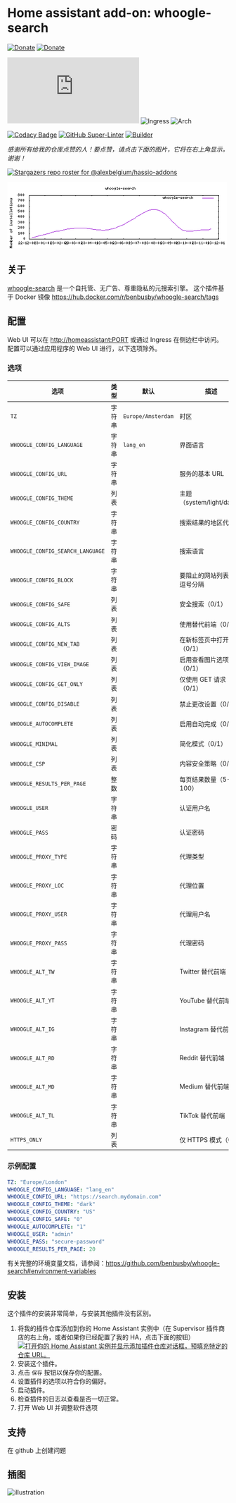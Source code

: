 # Home assistant add-on: whoogle-search

[![Donate][donation-badge]](https://www.buymeacoffee.com/alexbelgium)
[![Donate][paypal-badge]](https://www.paypal.com/donate/?hosted_button_id=DZFULJZTP3UQA)

![Version](https://img.shields.io/badge/dynamic/json?label=版本&query=%24.version&url=https%3A%2F%2Fraw.githubusercontent.com%2Falexbelgium%2Fhassio-addons%2Fmaster%2Fwhoogle%2Fconfig.json)
![Ingress](https://img.shields.io/badge/dynamic/json?label=Ingress&query=%24.ingress&url=https%3A%2F%2Fraw.githubusercontent.com%2Falexbelgium%2Fhassio-addons%2Fmaster%2Fwhoogle%2Fconfig.json)
![Arch](https://img.shields.io/badge/dynamic/json?color=success&label=Arch&query=%24.arch&url=https%3A%2F%2Fraw.githubusercontent.com%2Falexbelgium%2Fhassio-addons%2Fmaster%2Fwhoogle%2Fconfig.json)

[![Codacy Badge](https://app.codacy.com/project/badge/Grade/9c6cf10bdbba45ecb202d7f579b5be0e)](https://www.codacy.com/gh/alexbelgium/hassio-addons/dashboard?utm_source=github.com&utm_medium=referral&utm_content=alexbelgium/hassio-addons&utm_campaign=Badge_Grade)
[![GitHub Super-Linter](https://img.shields.io/github/actions/workflow/status/alexbelgium/hassio-addons/weekly-supelinter.yaml?label=Lint%20code%20base)](https://github.com/alexbelgium/hassio-addons/actions/workflows/weekly-supelinter.yaml)
[![Builder](https://img.shields.io/github/actions/workflow/status/alexbelgium/hassio-addons/onpush_builder.yaml?label=Builder)](https://github.com/alexbelgium/hassio-addons/actions/workflows/onpush_builder.yaml)

[donation-badge]: https://img.shields.io/badge/Buy%20me%20a%20coffee%20(no%20paypal)-%23d32f2f?logo=buy-me-a-coffee&style=flat&logoColor=white
[paypal-badge]: https://img.shields.io/badge/Buy%20me%20a%20coffee%20with%20Paypal-0070BA?logo=paypal&style=flat&logoColor=white

_感谢所有给我的仓库点赞的人！要点赞，请点击下面的图片，它将在右上角显示。谢谢！_

[![Stargazers repo roster for @alexbelgium/hassio-addons](https://raw.githubusercontent.com/alexbelgium/hassio-addons/master/.github/stars2.svg)](https://github.com/alexbelgium/hassio-addons/stargazers)

![downloads evolution](https://raw.githubusercontent.com/alexbelgium/hassio-addons/master/whoogle/stats.png)

## 关于

[whoogle-search](https://github.com/benbusby/whoogle-search) 是一个自托管、无广告、尊重隐私的元搜索引擎。
这个插件基于 Docker 镜像 https://hub.docker.com/r/benbusby/whoogle-search/tags

## 配置

Web UI 可以在 <http://homeassistant:PORT> 或通过 Ingress 在侧边栏中访问。
配置可以通过应用程序的 Web UI 进行，以下选项除外。

### 选项

| 选项 | 类型 | 默认 | 描述 |
|------|------|------|------|
| `TZ` | 字符串 | `Europe/Amsterdam` | 时区 |
| `WHOOGLE_CONFIG_LANGUAGE` | 字符串 | `lang_en` | 界面语言 |
| `WHOOGLE_CONFIG_URL` | 字符串 | | 服务的基本 URL |
| `WHOOGLE_CONFIG_THEME` | 列表 | | 主题（system/light/dark） |
| `WHOOGLE_CONFIG_COUNTRY` | 字符串 | | 搜索结果的地区代码 |
| `WHOOGLE_CONFIG_SEARCH_LANGUAGE` | 字符串 | | 搜索语言 |
| `WHOOGLE_CONFIG_BLOCK` | 字符串 | | 要阻止的网站列表，用逗号分隔 |
| `WHOOGLE_CONFIG_SAFE` | 列表 | | 安全搜索（0/1） |
| `WHOOGLE_CONFIG_ALTS` | 列表 | | 使用替代前端（0/1） |
| `WHOOGLE_CONFIG_NEW_TAB` | 列表 | | 在新标签页中打开结果（0/1） |
| `WHOOGLE_CONFIG_VIEW_IMAGE` | 列表 | | 启用查看图片选项（0/1） |
| `WHOOGLE_CONFIG_GET_ONLY` | 列表 | | 仅使用 GET 请求（0/1） |
| `WHOOGLE_CONFIG_DISABLE` | 列表 | | 禁止更改设置（0/1） |
| `WHOOGLE_AUTOCOMPLETE` | 列表 | | 启用自动完成（0/1） |
| `WHOOGLE_MINIMAL` | 列表 | | 简化模式（0/1） |
| `WHOOGLE_CSP` | 列表 | | 内容安全策略（0/1） |
| `WHOOGLE_RESULTS_PER_PAGE` | 整数 | | 每页结果数量（5-100） |
| `WHOOGLE_USER` | 字符串 | | 认证用户名 |
| `WHOOGLE_PASS` | 密码 | | 认证密码 |
| `WHOOGLE_PROXY_TYPE` | 字符串 | | 代理类型 |
| `WHOOGLE_PROXY_LOC` | 字符串 | | 代理位置 |
| `WHOOGLE_PROXY_USER` | 字符串 | | 代理用户名 |
| `WHOOGLE_PROXY_PASS` | 字符串 | | 代理密码 |
| `WHOOGLE_ALT_TW` | 字符串 | | Twitter 替代前端 |
| `WHOOGLE_ALT_YT` | 字符串 | | YouTube 替代前端 |
| `WHOOGLE_ALT_IG` | 字符串 | | Instagram 替代前端 |
| `WHOOGLE_ALT_RD` | 字符串 | | Reddit 替代前端 |
| `WHOOGLE_ALT_MD` | 字符串 | | Medium 替代前端 |
| `WHOOGLE_ALT_TL` | 字符串 | | TikTok 替代前端 |
| `HTTPS_ONLY` | 列表 | | 仅 HTTPS 模式（0/1） |

### 示例配置

```yaml
TZ: "Europe/London"
WHOOGLE_CONFIG_LANGUAGE: "lang_en"
WHOOGLE_CONFIG_URL: "https://search.mydomain.com"
WHOOGLE_CONFIG_THEME: "dark"
WHOOGLE_CONFIG_COUNTRY: "US"
WHOOGLE_CONFIG_SAFE: "0"
WHOOGLE_AUTOCOMPLETE: "1"
WHOOGLE_USER: "admin"
WHOOGLE_PASS: "secure-password"
WHOOGLE_RESULTS_PER_PAGE: 20
```

有关完整的环境变量文档，请参阅：https://github.com/benbusby/whoogle-search#environment-variables

## 安装

这个插件的安装非常简单，与安装其他插件没有区别。

1. 将我的插件仓库添加到你的 Home Assistant 实例中（在 Supervisor 插件商店的右上角，或者如果你已经配置了我的 HA，点击下面的按钮）
   [![打开你的 Home Assistant 实例并显示添加插件仓库对话框，预填充特定的仓库 URL。](https://my.home-assistant.io/badges/supervisor_add_addon_repository.svg)](https://my.home-assistant.io/redirect/supervisor_add_addon_repository/?repository_url=https%3A%2F%2Fgithub.com%2Falexbelgium%2Fhassio-addons)
1. 安装这个插件。
1. 点击 `保存` 按钮以保存你的配置。
1. 设置插件的选项以符合你的偏好。
1. 启动插件。
1. 检查插件的日志以查看是否一切正常。
1. 打开 Web UI 并调整软件选项

## 支持

在 github 上创建问题

## 插图

![illustration](https://github.com/benbusby/whoogle-search/raw/main/docs/screenshot_desktop.jpg)

[repository]: https://github.com/alexbelgium/hassio-addons